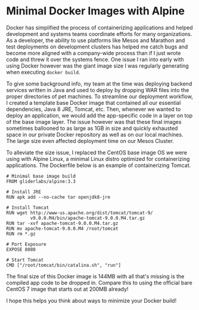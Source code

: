 # Minimal Docker Images with Alpine

Docker has simplified the process of containerizing applications and helped development and systems teams coordinate efforts for many organizations. As a developer, the ability to use platforms like Mesos and Marathon and test deployments on development clusters has helped me catch bugs and become more aligned with a company-wide process than if I just wrote code and threw it over the systems fence. One issue I ran into early with using Docker however was the giant image size I was regularly generating when executing `docker build`. 

To give some background info, my team at the time was deploying backend services written in Java and used to deploy by dropping WAR files into the proper directories of pet machines. To streamline our deployment workflow, I created a template base Docker image that contained all our essential dependencies, Java 8 JRE, Tomcat, etc. Then, whenever we wanted to deploy an application, we would add the app-specific code in a layer on top of the base image layer. The issue however was that these final images sometimes ballooned to as large as 1GB in size and quickly exhausted space in our private Docker repository as well as on our local machines. The large size even affected deployment time on our Mesos Cluster.

To alleviate the size issue, I replaced the CentOS base image OS we were using with Alpine Linux, a minimal Linux distro optimized for containerizing applications. The Dockerfile below is an example of containerizing Tomcat.

```
# Minimal base image build
FROM gliderlabs/alpine:3.3

# Install JRE
RUN apk add --no-cache tar openjdk8-jre

# Install Tomcat
RUN wget http://www-us.apache.org/dist/tomcat/tomcat-9/
         v9.0.0.M4/bin/apache-tomcat-9.0.0.M4.tar.gz
RUN tar -xvf apache-tomcat-9.0.0.M4.tar.gz
RUN mv apache-tomcat-9.0.0.M4 /root/tomcat
RUN rm *.gz

# Port Exposure
EXPOSE 8080

# Start Tomcat
CMD ["/root/tomcat/bin/catalina.sh", "run"]
```
The final size of this Docker image is 144MB with all that's missing is the compiled app code to be dropped in. Compare this to using the official bare CentOS 7 image that starts out at 200MB already!

I hope this helps you think about ways to minimize your Docker build!
